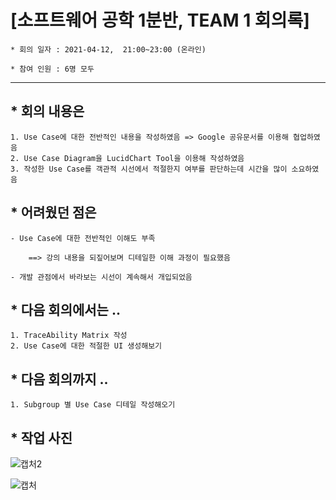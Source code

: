 

# [소프트웨어 공학 1분반,  TEAM 1 회의록]

```
* 회의 일자 : 2021-04-12,  21:00~23:00 (온라인)

* 참여 인원 : 6명 모두
```
---

## * 회의 내용은 

```
1. Use Case에 대한 전반적인 내용을 작성하였음 => Google 공유문서를 이용해 협업하였음
2. Use Case Diagram을 LucidChart Tool을 이용해 작성하였음 
3. 작성한 Use Case를 객관적 시선에서 적절한지 여부를 판단하는데 시간을 많이 소요하였음

```

## * 어려웠던 점은

```
- Use Case에 대한 전반적인 이해도 부족

    ==> 강의 내용을 되짚어보며 디테일한 이해 과정이 필요했음

- 개발 관점에서 바라보는 시선이 계속해서 개입되었음
```


## * 다음 회의에서는 ..
```
1. TraceAbility Matrix 작성
2. Use Case에 대한 적절한 UI 생성해보기 

```



## * 다음 회의까지 ..



```
1. Subgroup 별 Use Case 디테일 작성해오기
```


## * 작업 사진 

![캡처2](https://user-images.githubusercontent.com/33655186/114410477-5d98a400-9be6-11eb-8901-ab2e7bee0714.PNG)


![캡처](https://user-images.githubusercontent.com/33655186/114410421-5376a580-9be6-11eb-9ae8-5ffae4a4b524.PNG)



